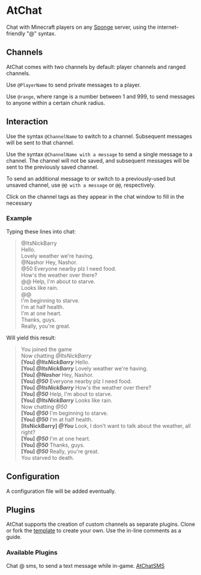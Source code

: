 # AtChat

Chat with Minecraft players on any [Sponge][spongepowered] server, using the internet-friendly "@" syntax.

[spongepowered]: https://spongepowered.org/

## Channels

AtChat comes with two channels by default: player channels and ranged channels.

Use `@PlayerName` to send private messages to a player.

Use `@range`, where range is a number between 1 and 999, to send messages to anyone within a certain chunk radius.

## Interaction

Use the syntax `@ChannelName` to switch to a channel.  Subsequent messages will be sent to that channel.

Use the syntax `@ChannelName with a message` to send a single message to a channel.  The channel will not be saved, and subsequent messages will be sent to the previously saved channel.

To send an additional message to or switch to a previously-used but unsaved channel, use `@@ with a message` or `@@`, respectively.

Click on the channel tags as they appear in the chat window to fill in the necessary

### Example

Typing these lines into chat:
> @ItsNickBarry  
> Hello.  
> Lovely weather we're having.  
> @Nashor Hey, Nashor.  
> @50 Everyone nearby plz I need food.  
> How's the weather over there?  
> @@ Help, I'm about to starve.  
> Looks like rain.  
> @@  
> I'm beginning to starve.  
> I'm at half health.  
> I'm at one heart.  
> Thanks, guys.  
> Really, you're great.  

Will yield this result:
> You joined the game  
> Now chatting *@ItsNickBarry*  
> __[You] *@ItsNickBarry*__ Hello.  
> __[You] *@ItsNickBarry*__ Lovely weather we're having.  
> __[You] *@Nashor*__ Hey, Nashor.  
> __[You] *@50*__ Everyone nearby plz I need food.  
> __[You] *@ItsNickBarry*__ How's the weather over there?  
> __[You] *@50*__ Help, I'm about to starve.  
> __[You] *@ItsNickBarry*__ Looks like rain.  
> Now chatting *@50*  
> __[You] *@50*__ I'm beginning to starve.  
> __[You] *@50*__ I'm at half health.  
> __[ItsNickBarry] *@You*__ Look, I don't want to talk about the weather, all right?  
> __[You] *@50*__ I'm at one heart.  
> __[You] *@50*__ Thanks, guys.  
> __[You] *@50*__ Really, you're great.  
> You starved to death.  

## Configuration

A configuration file will be added eventually.

## Plugins

AtChat supports the creation of custom channels as separate plugins.  Clone or fork the [template][template] to create your own.  Use the in-line comments as a guide.

[template]: https://github.com/TapestryMinecraft/at-chat-plugin-template

### Available Plugins

Chat @ sms, to send a text message while in-game.
[AtChatSMS][sms]

[sms]: https://github.com/TapestryMinecraft/at-chat-sms

